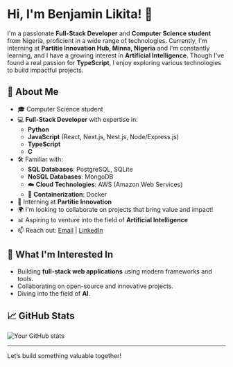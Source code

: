 # Hi, I'm Benjamin Likita! 👋

I'm a passionate **Full-Stack Developer** and **Computer Science student** from Nigeria, proficient in a wide range of technologies. Currently, I'm interning at **Partitie Innovation Hub, Minna, Nigeria** and I'm constantly learning, and I have a growing interest in **Artificial Intelligence**. Though I've found a real passion for **TypeScript**, I enjoy exploring various technologies to build impactful projects.

## 🌟 About Me
- 🎓 Computer Science student
- 💻 **Full-Stack Developer** with expertise in:
  - **Python**
  - **JavaScript** (React, Next.js, Nest.js, Node/Express.js)
  - **TypeScript**
  - **C**
- 🛠 Familiar with:
  - **SQL Databases**: PostgreSQL, SQLite
  - **NoSQL Databases**: MongoDB
  - ☁️ **Cloud Technologies**: AWS (Amazon Web Services)
  - 🐳 **Containerization**: Docker
- 💼 Interning at **Partitie Innovation**
- 🌍 I'm looking to collaborate on projects that bring value and impact!
- 📊 Aspiring to venture into the field of **Artificial Intelligence**
- 📫 Reach out: [Email](mailto:@gmail.com) | [LinkedIn](https://www.linkedin.com/in/benjaminlikita/)

## 🚀 What I'm Interested In
- Building **full-stack web applications** using modern frameworks and tools.
- Collaborating on open-source and innovative projects.
- Diving into the field of **AI**.

## 📈 GitHub Stats
![Your GitHub stats](https://github-readme-stats.vercel.app/api?username=BenjaminLikita&show_icons=true&theme=gruvbox)

---

Let’s build something valuable together!
